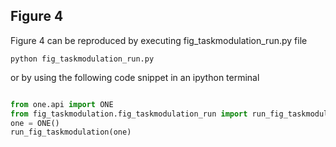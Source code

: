 ## Figure 4

Figure 4 can be reproduced by executing fig_taskmodulation_run.py file 
```
python fig_taskmodulation_run.py
```

or by using the following code snippet in an ipython terminal
```python

from one.api import ONE
from fig_taskmodulation.fig_taskmodulation_run import run_fig_taskmodulation
one = ONE()
run_fig_taskmodulation(one)

```